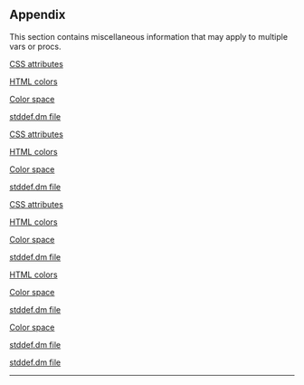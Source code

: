 

 Appendix
----------



 This section contains miscellaneous information that may apply to multiple
vars or procs.





[CSS attributes](#/{{appendix}}/css) 

[HTML colors](#/{{appendix}}/html-colors) 

[Color space](#/{{appendix}}/color-space) 

[stddef.dm file](#/{{appendix}}/stddef%2edm) 






[CSS attributes](#/{{appendix}}/css) 

[HTML colors](#/{{appendix}}/html-colors) 

[Color space](#/{{appendix}}/color-space) 

[stddef.dm file](#/{{appendix}}/stddef%2edm) 




[CSS attributes](#/{{appendix}}/css)

[HTML colors](#/{{appendix}}/html-colors) 

[Color space](#/{{appendix}}/color-space) 

[stddef.dm file](#/{{appendix}}/stddef%2edm) 



[HTML colors](#/{{appendix}}/html-colors)

[Color space](#/{{appendix}}/color-space) 

[stddef.dm file](#/{{appendix}}/stddef%2edm) 


[Color space](#/{{appendix}}/color-space)

[stddef.dm file](#/{{appendix}}/stddef%2edm) 

[stddef.dm file](#/{{appendix}}/stddef%2edm)


---



